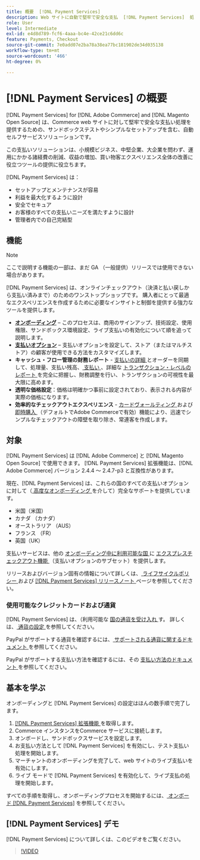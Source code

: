```yaml
---
title: 概要  [!DNL Payment Services]
description: Web サイトに自動で堅牢で安全な支払  [!DNL Payment Services]  処理ソリューションをインストールして使用する方法について説明  [!DNL Adobe Commerce]  ま  [!DNL Magento Open Source] 。
role: User
level: Intermediate
exl-id: e4d8d789-fcf6-4aaa-bc4e-42ce21c6dd6c
feature: Payments, Checkout
source-git-commit: 7e0add07e2ba78a38ea77bc181902de34d035138
workflow-type: tm+mt
source-wordcount: '466'
ht-degree: 0%

---
```


# [!DNL Payment Services] の概要

[!DNL Payment Services] for [!DNL Adobe Commerce] and [!DNL Magento Open Source] は、Commerce web サイトに対して堅牢で安全な支払い処理を提供するための、サンドボックステストやシンプルなセットアップを含む、自動セルフサービスソリューションです。

この支払いソリューションは、小規模ビジネス、中堅企業、大企業を問わず、運用にかかる諸経費の削減、収益の増加、買い物客エクスペリエンス全体の改善に役立つツールの提供に役立ちます。

[!DNL Payment Services] は：

* セットアップとメンテナンスが容易
* 利益を最大化するように設計
* 安全でセキュア
* お客様のすべての支払いニーズを満たすように設計
* 管理者内での自己完結型

## 機能

>[!NOTE]
>
>ここで説明する機能の一部は、まだ GA （一般提供）リリースでは使用できない場合があります。

[!DNL Payment Services] は、オンラインチェックアウト（決済と払い戻しから支払い済みまで）のためのワンストップショップです。 購入者にとって最適なエクスペリエンスを作成するために必要なインサイトと制御を提供する強力なツールを提供します。

* [**オンボーディング**](onboard.md) – このプロセスは、商用のサインアップ、技術設定、使用権限、サンドボックス環境設定、ライブ支払いの有効化について順を追って説明します。
* [**支払いオプション**](payments-options.md) – 支払いオプションを設定して、ストア（またはマルチストア）の顧客が使用できる方法をカスタマイズします。
* **キャッシュ・フロー管理の財務レポート** - [ 支払いの詳細 ](order-payment-status.md) とオーダーを同期して、処理量、支払い残高、[ 支払い ](payouts.md)、詳細な [ トランザクション・レベルのレポート ](transactions.md) を完全に把握し、財務調整を行い、トランザクションの可視性を最大限に高めます。
* **透明な価格設定**：価格は明確かつ事前に設定されており、表示される内容が実際の価格になります。
* **効率的なチェックアウトエクスペリエンス** - [ カードヴォールティング ](vaulting.md) および [ 即時購入 ](https://experienceleague.adobe.com/docs/commerce-admin/stores-sales/point-of-purchase/checkout-instant-purchase.html) （デフォルトでAdobe Commerceで有効）機能により、迅速でシンプルなチェックアウトの障壁を取り除き、常連客を作成します。

## 対象

[!DNL Payment Services] は [!DNL Adobe Commerce] と [!DNL Magento Open Source] で使用できます。 [!DNL Payment Services] 拡張機能は、[!DNL Adobe Commerce] バージョン 2.4.4 ～ 2.4.7-p3 と互換性があります。

現在、[!DNL Payment Services] は、これらの国のすべての支払いオプションに対して（[ 高度なオンボーディング ](../payment-services/production.md#advanced-onboarding) を介して）完全なサポートを提供しています。

* 米国（米国）
* カナダ （カナダ）
* オーストラリア （AUS）
* フランス （FR）
* 英国（UK）

支払いサービスは、他の [ オンボーディング中に利用可能な国 ](../payment-services/payments-options.md) に [ エクスプレスチェックアウト機能 ](../payment-services/production.md#complete-merchant-onboarding) （支払いオプションのサブセット）を提供します。

リリースおよびバージョン固有の情報について詳しくは、[ ライフサイクルポリシー ](https://experienceleague.adobe.com/docs/commerce-operations/release/planning/lifecycle-policy.html) および [[!DNL Payment Services]  リリースノート ](release-notes.md) ページを参照してください。

### 使用可能なクレジットカードおよび通貨

[!DNL Payment Services] は、（利用可能な [ 国の通貨を受け入れ ](#availability) す。 詳しくは、[ 通貨の設定 ](https://experienceleague.adobe.com/docs/commerce-admin/stores-sales/site-store/currency/currency-configuration.html) を参照してください。

PayPal がサポートする通貨を確認するには、[ サポートされる通貨に関するドキュメント ](https://developer.paypal.com/docs/reports/reference/paypal-supported-currencies/) を参照してください。

PayPal がサポートする支払い方法を確認するには、その [ 支払い方法のドキュメント ](https://developer.paypal.com/docs/checkout/payment-methods/) を参照してください。

## 基本を学ぶ

オンボーディングと [!DNL Payment Services] の設定はほんの数手順で完了します。

1. [[!DNL Payment Services]  拡張機能 ](install.md) を取得します。
1. Commerce インスタンスをCommerce サービスに接続します。
1. オンボードし、サンドボックスサービスを設定します。
1. お支払い方法として [!DNL Payment Services] を有効にし、テスト支払い処理を開始します。
1. マーチャントのオンボーディングを完了して、web サイトのライブ支払いを有効にします。
1. ライブ モードで [!DNL Payment Services] を有効化して、ライブ支払の処理を開始します。

すべての手順を取得し、オンボーディングプロセスを開始するには、[ オンボード  [!DNL Payment Services]](onboard.md) を参照してください。

## [!DNL Payment Services] デモ

[!DNL Payment Services] について詳しくは、このビデオをご覧ください。

>[!VIDEO](https://video.tv.adobe.com/v/343990?quality=12)
